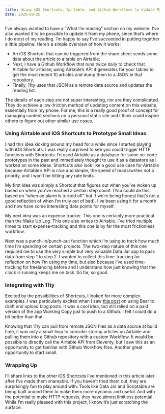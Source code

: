 ```yaml
---
title: Using iOS Shortcuts, Airtable, and Github Workflows to Update My Website 
date: 2020-08-26
---
```


I’ve always wanted to have a “What I’m reading”  section on my website. I’ve  also wanted it to be possible to update it from my phone, since that’s where I do most of my reading. I’m happy to say I’ve succeeded in putting together a little pipeline. Here’s a simple overview of how it works:

* An iOS Shortcut that can be triggered from the share sheet sends some data about the article to a table on Airtable;
* Next, I have a Github Workflow that runs twice daily to check that Airtable for articles; using Airtable’s API it generates for your tables to get the most recent 10 articles and dump them to a JSON in that repository. 
* Finally, 11ty uses that JSON as a remote data source and updates the reading list.

The details of each step are not super interesting, nor are they complicated. They do achieve a low-friction method of updating content on this website, essentially from my phone. For me, this is a really good proof of concept for managing content sections on a personal static site and I think could inspire others to figure out other similar use cases. 

### Using Airtable and iOS Shortcuts to Prototype Small Ideas
I had this idea kicking around my head for a while since I started playing with iOS Shortcuts. I was really surprised to see you could trigger HTTP functions with Shortcuts.  I’d used Airtable as a database for some no-code prototypes in the past and immediately thought to use it as a datastore as I worked on some ideas. Shortcuts also look like a good use case for Airtable because Airtable’s API is nice and simple, the speed of reads/writes not a priority, and I won’t be hitting any rate limits. 

My first idea was simply a Shortcut that figures out when you’ve woken up based on when you’ve reached a certain step count. (You could do this based on “when an alarm is turned off” but if we’re being honest that’s not a good reflection of when I’m truly out of bed). I’ve been using it for a month and now have some interesting data points for myself.  

My next idea was an expense tracker. This one is certainly more practical than the Wake Up Log. This one also writes to Airtable. I’ve tried multiple times to start expense-tracking and this one is by far the most frictionless workflow.

Next was a punch-in/punch-out function which I’m using to track how much time I’m spending on certain projects. The two-step nature of this one required me to use the very simple but very valuable Data Jar app to pass data from step 1 to step 2. I wanted to collect this time-tracking for reflection on how I’m using my time, but also because I’ve used time-tracking for freelancing before and I understand how just knowing  that the clock is running keeps me on task. So far, so good.

### Integrating with 11ty
Excited by the possibilities of Shortcuts, I looked for more complex examples. I was particularly excited when I saw [this post](https://www.averyvine.com/blog/programming/2019/10/04/publishing-to-jekyll-from-ipad-with-shortcuts-and-working-copy) on using Bear to draft and upload blog posts. It was a cool idea, but still relied on a paid version of the app Working Copy just to push to a Github. I felt I could do a bit better than that. 

Knowing that 11ty can pull from remote JSON files as a data source at build time, it was only a small leap to consider storing articles on Airtable and pulling them into a Github repository with a custom Workflow. It would be possible to directly call the Airtable API from Eleventy, but I saw this as an opportunity to get familiar with Github Workflow files. Another great opportunity to start small.

### Wrapping Up
I’ll share links to the other iOS Shortcuts I’ve mentioned in this article later after I’ve made them shareable. If you haven’t tried them out, they are surprisingly fun to play around with. Tools like Data Jar and Scriptable are being built around them to make them more dynamic and useful. And with the potential to make HTTP requests, they have almost limitless potential. While I’m really pleased with this project, I know it’s just scratching the surface.

